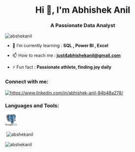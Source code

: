<h1 align="center">Hi 👋, I'm Abhishek Anil</h1>
<h3 align="center">A Passionate Data Analyst</h3>


<p align="left"> <img src="https://komarev.com/ghpvc/?username=abshekanil&label=Profile%20views&color=0e75b6&style=flat" alt="abshekanil" /> </p>

- 🌱 I’m currently learning : **SQL , Power BI , Excel**


- 📫 How to reach me : **just4abhishekanil@gmail.com**

- ⚡ Fun fact : **Passionate athlete, finding joy daily**

<h3 align="left">Connect with me:</h3>
<p align="left">
<a href="https://www.linkedin.com/in/abhishek-anil-89a520304/" target="blank"><img align="center" src="https://raw.githubusercontent.com/rahuldkjain/github-profile-readme-generator/master/src/images/icons/Social/linked-in-alt.svg" alt="https://www.linkedin.com/in/abhishek-anil-84b48a278/" height="30" width="40" /></a>
</p>

<h3 align="left">Languages and Tools:</h3>
<p align="left"> <a href="https://www.postgresql.org" target="_blank" rel="noreferrer"> <img src="https://raw.githubusercontent.com/devicons/devicon/master/icons/postgresql/postgresql-original-wordmark.svg" alt="postgresql" width="40" height="40"/> </a> </p>


<p>&nbsp;<img align="center" src="https://github-readme-stats.vercel.app/api?username=abshekanil&show_icons=true&locale=en" alt="abshekanil" /></p>

<p><img align="center" src="https://github-readme-streak-stats.herokuapp.com/?user=abshekanil&" alt="abshekanil" /></p>
